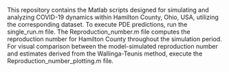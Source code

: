 This repository contains the Matlab scripts designed for simulating and analyzing COVID-19 dynamics within Hamilton County, Ohio, USA, utilizing the corresponding dataset. 
To execute PDE predictions, run the single_run.m file. 
The Reproduction_number.m file computes the reproduction number for Hamilton County throughout the simulation period. 
For visual comparison between the model-simulated reproduction number and estimates derived from the Wallinga-Teunis method, execute the Reproduction_number_plotting.m file.
